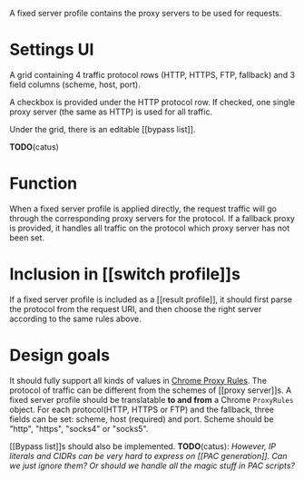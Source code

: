 A fixed server profile contains the proxy servers to be used for requests. 

# Settings UI
A grid containing 4 traffic protocol rows (HTTP, HTTPS, FTP, fallback) and 3 field columns (scheme, host, port).

A checkbox is provided under the HTTP protocol row. If checked, one single proxy server (the same as HTTP) is used for all traffic.

Under the grid, there is an editable [[bypass list]].

**TODO**(catus)

# Function
When a fixed server profile is applied directly, the request traffic will go through the corresponding proxy servers for the protocol. If a fallback proxy is provided, it handles all traffic on the protocol which proxy server has not been set.

# Inclusion in [[switch profile]]s
If a fixed server profile is included as a [[result profile]], it should first parse the protocol from the request URI, and then choose the right server according to the same rules above.

# Design goals
It should fully support all kinds of values in [Chrome Proxy Rules][]. The protocol of traffic can be different from the schemes of [[proxy server]]s.
A fixed server profile should be translatable **to and from** a Chrome `ProxyRules` object.
For each protocol(HTTP, HTTPS or FTP) and the fallback, three fields can be set: scheme, host (required) and port. Scheme should be "http", "https", "socks4" or "socks5".

[[Bypass list]]s should also be implemented. **TODO**(catus): _However, IP literals and CIDRs can be very hard to express on [[PAC generation]]. Can we just ignore them? Or should we handle all the magic stuff in PAC scripts?_

[Chrome Proxy Rules]: https://code.google.com/chrome/extensions/proxy.html#proxy_rules